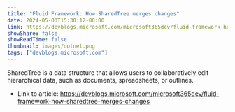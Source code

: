 ```yaml
---
title: "Fluid Framework: How SharedTree merges changes"
date: 2024-05-03T15:30:12+00:00
link: https://devblogs.microsoft.com/microsoft365dev/fluid-framework-how-sharedtree-merges-changes
showShare: false
showReadTime: false
thumbnail: images/dotnet.png
tags: ["devblogs.microsoft.com"]
---
```

SharedTree is a data structure that allows users to collaboratively edit hierarchical data, such as documents, spreadsheets, or outlines.

- Link to article: https://devblogs.microsoft.com/microsoft365dev/fluid-framework-how-sharedtree-merges-changes